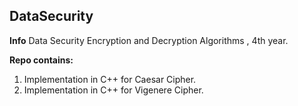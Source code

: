 ## DataSecurity
**Info**
Data Security Encryption and Decryption Algorithms , 4th year.

**Repo contains:** 

1. Implementation in C++ for Caesar Cipher.
2. Implementation in C++ for Vigenere Cipher.

